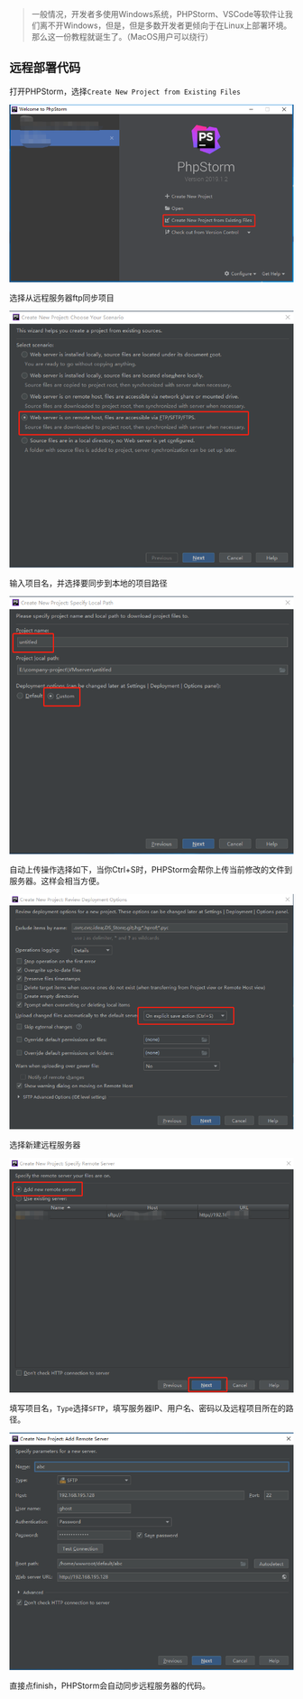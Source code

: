 > 一般情况，开发者多使用Windows系统，PHPStorm、VSCode等软件让我们离不开Windows，但是，但是多数开发者更倾向于在Linux上部署环境。那么这一份教程就诞生了。（MacOS用户可以绕行）

## 远程部署代码

打开PHPStorm，选择`Create New Project from Existing Files`

![img](../../../ImageAssets/2118847750-5d2b1344044df_articlex.png)

选择从远程服务器ftp同步项目

![img](../../../ImageAssets/3919921667-5d2b1344016e0_articlex.png)

输入项目名，并选择要同步到本地的项目路径

![img](../../../ImageAssets/3199180229-5d2b134413396_articlex.png)

自动上传操作选择如下，当你Ctrl+S时，PHPStorm会帮你上传当前修改的文件到服务器。这样会相当方便。

![img](../../../ImageAssets/1822160010-5d2b13440137e_articlex.png)

选择新建远程服务器

![img](../../../ImageAssets/3313731952-5d2b1343ceaee_articlex.png)

填写项目名，`Type`选择`SFTP`，填写服务器IP、用户名、密码以及远程项目所在的路径。

![img](../../../ImageAssets/873725150-5d2b1343cca3c_articlex.png)

直接点finish，PHPStorm会自动同步远程服务器的代码。